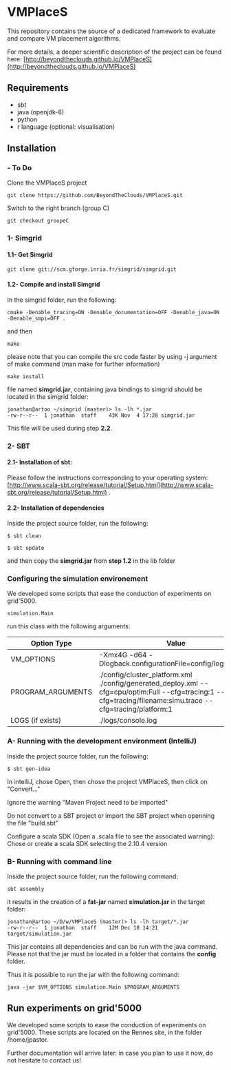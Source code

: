 # VMPlaceS

This repository contains the source of a dedicated framework to evaluate and compare VM placement algorithms.

For more details, a deeper scientific description of the project can be found here: [http://beyondtheclouds.github.io/VMPlaceS](http://beyondtheclouds.github.io/VMPlaceS)

## Requirements
* sbt
* java (openjdk-8)
* python
* r language (optional: visualisation)

## Installation

### - To Do
Clone the VMPlaceS project 

```
git clone https://github.com/BeyondTheClouds/VMPlaceS.git
```
Switch to the right branch (group C)

```
git checkout groupeC
```
### 1- Simgrid

#### 1.1- Get Simgrid

```
git clone git://scm.gforge.inria.fr/simgrid/simgrid.git
```

#### 1.2- Compile and install Simgrid
In the simgrid folder, run the following:

```
cmake -Denable_tracing=ON -Denable_documentation=OFF -Denable_java=ON -Denable_smpi=OFF .
```
and then

```
make 
```
please note that you can compile the src code faster by using -j argument of make command (man make for further information)

```
make install
```
file named **simgrid.jar**, containing java bindings to simgrid should be located in the simgrid folder:


```
jonathan@artoo ~/simgrid (master)> ls -lh *.jar
-rw-r--r--  1 jonathan  staff    43K Nov  4 17:28 simgrid.jar
```

This file will be used during step **2.2**.

### 2- SBT

#### 2.1- Installation of sbt:

Please follow the instructions corresponding to your operating system: [http://www.scala-sbt.org/release/tutorial/Setup.html](http://www.scala-sbt.org/release/tutorial/Setup.html) .

#### 2.2- Installation of dependencies

Inside the project source folder, run the following:

```
$ sbt clean
```

```
$ sbt update
```

and then copy the **simgrid.jar** from **step 1.2** in the lib folder



### Configuring the simulation environement

We developed some scripts that ease the conduction of experiments on grid'5000.

```
simulation.Main
```

run this class with the following arguments:

Option Type        | Value
-------------------|-------------
VM_OPTIONS         | -Xmx4G -d64 -Dlogback.configurationFile=config/logback.xml
PROGRAM_ARGUMENTS  | ./config/cluster_platform.xml ./config/generated_deploy.xml  --cfg=cpu/optim:Full --cfg=tracing:1  --cfg=tracing/filename:simu.trace --cfg=tracing/platform:1
LOGS (if exists)   | ./logs/console.log

### A- Running with the development environment (IntelliJ)

Inside the project source folder, run the following:

```
$ sbt gen-idea
```

In intelliJ, chose Open, then chose the project VMPlaceS, then click on "Convert..."

Ignore the warning "Maven Project need to be imported"

Do not convert to a SBT project or import the SBT project when openning the file "build.sbt"

Configure a scala SDK (Open a .scala file to see the associated warning): Chose or create a scala SDK selecting the 2.10.4 version


### B- Running with command line

Inside the project source folder, run the following command:

```
sbt assembly
```

it results in the creation of a **fat-jar** named **simulation.jar** in the target folder:

```
jonathan@artoo ~/D/w/VMPlaceS (master)> ls -lh target/*.jar
-rw-r--r--  1 jonathan  staff    12M Dec 18 14:21 target/simulation.jar
```

This jar contains all dependencies and can be run with the java command. Please not that the jar must be located in a folder that contains the **config** folder.

Thus it is possible to run the jar with the following command:

```
java -jar $VM_OPTIONS simulation.Main $PROGRAM_ARGUMENTS
```

## Run experiments on grid'5000

We developed some scripts to ease the conduction of experiments on grid'5000. These scripts are located on the Rennes site, in the folder /home/jpastor.

Further documentation will arrive later: in case you plan to use it now, do not hesitate to contact us!
